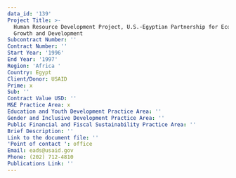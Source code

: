 ```yaml
---
data_id: '139'
Project Title: >-
  Human Resource Development Project, U.S.-Egyptian Partnership for Economic
  Growth and Development
Subcontract Number: ''
Contract Number: ''
Start Year: '1996'
End Year: '1997'
Region: 'Africa '
Country: Egypt
Client/Donor: USAID
Prime: x
Sub: ''
Contract Value USD: ''
M&E Practice Area: x
Education and Youth Development Practice Area: ''
Gender and Inclusive Development Practice Area: ''
Public Financial and Fiscal Sustainability Practice Area: ''
Brief Description: ''
Link to the document file: ''
'Point of contact ': office
Email: eads@usaid.gov
Phone: (202) 712-4810
Publications Link: ''
---
```

